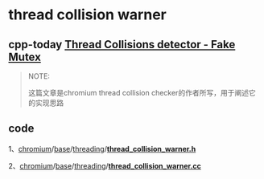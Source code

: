 # thread collision warner

## cpp-today [Thread Collisions detector - Fake Mutex](http://cpp-today.blogspot.com/2017/05/thread-collisions-detector-fake-mutex.html)

> NOTE: 
>
> 这篇文章是chromium thread collision checker的作者所写，用于阐述它的实现思路

## code

1、[chromium](https://github.com/chromium/chromium)/[base](https://github.com/chromium/chromium/tree/main/base)/[threading](https://github.com/chromium/chromium/tree/main/base/threading)/**[thread_collision_warner.h](https://github.com/chromium/chromium/blob/main/base/threading/thread_collision_warner.h)**

2、[chromium](https://github.com/chromium/chromium)/[base](https://github.com/chromium/chromium/tree/main/base)/[threading](https://github.com/chromium/chromium/tree/main/base/threading)/**[thread_collision_warner.cc](https://github.com/chromium/chromium/blob/main/base/threading/thread_collision_warner.cc)**



